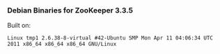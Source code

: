 
### Debian Binaries for ZooKeeper 3.3.5

Built on:

    Linux tmp1 2.6.38-8-virtual #42-Ubuntu SMP Mon Apr 11 04:06:34 UTC 2011 x86_64 x86_64 x86_64 GNU/Linux


